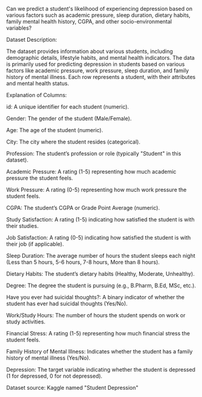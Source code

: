Can we predict a student's likelihood of experiencing depression based on various factors such as academic pressure, sleep duration, dietary habits, family mental health history, CGPA, and other socio-environmental variables?


Dataset Description:

The dataset provides information about various students, including demographic details, lifestyle habits, and mental health indicators. The data is primarily used for predicting depression in students based on various factors like academic pressure, work pressure, sleep duration, and family history of mental illness. Each row represents a student, with their attributes and mental health status.

Explanation of Columns:

id: A unique identifier for each student (numeric).

Gender: The gender of the student (Male/Female).

Age: The age of the student (numeric).

City: The city where the student resides (categorical).

Profession: The student’s profession or role (typically "Student" in this dataset).

Academic Pressure: A rating (1-5) representing how much academic pressure the student feels.

Work Pressure: A rating (0-5) representing how much work pressure the student feels.

CGPA: The student’s CGPA or Grade Point Average (numeric).

Study Satisfaction: A rating (1-5) indicating how satisfied the student is with their studies.

Job Satisfaction: A rating (0-5) indicating how satisfied the student is with their job (if applicable).

Sleep Duration: The average number of hours the student sleeps each night (Less than 5 hours, 5-6 hours, 7-8 hours, More than 8 hours).

Dietary Habits: The student’s dietary habits (Healthy, Moderate, Unhealthy).

Degree: The degree the student is pursuing (e.g., B.Pharm, B.Ed, MSc, etc.).

Have you ever had suicidal thoughts?: A binary indicator of whether the student has ever had suicidal thoughts (Yes/No).

Work/Study Hours: The number of hours the student spends on work or study activities.

Financial Stress: A rating (1-5) representing how much financial stress the student feels.

Family History of Mental Illness: Indicates whether the student has a family history of mental illness (Yes/No).

Depression: The target variable indicating whether the student is depressed (1 for depressed, 0 for not depressed).

Dataset source: Kaggle named "Student Depression"
